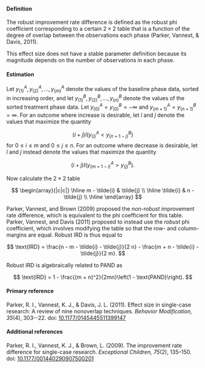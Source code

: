 #### Definition 

The robust improvement rate difference is defined as the robust phi coefficient corresponding to a certain $2 \times 2$ table that is a function of the degree of overlap between the observations each phase (Parker, Vannest, & Davis, 2011). 

This effect size does not have a stable parameter definition because its magnitude depends on the number of observations in each phase. 

#### Estimation

Let $y^A_{(1)},y^A_{(2)},...,y^A_{(m)}$ denote the values of the baseline phase data, sorted in increasing order, and let $y^B_{(1)},y^B_{(2)},...,y^B_{(n)}$ denote the values of the sorted treatment phase data. Let $y^A_{(0)} = y^B_{(0)} = -\infty$ and $y^A_{(m + 1)} = y^B_{(n + 1)} = \infty$. For an outcome where increase is desirable, let $\tilde{i}$ and $\tilde{j}$ denote the values that maximize the quantity

$$
\left(i + j\right) I\left(y^A_{(i)} < y^B_{(n + 1 - j)}\right)
$$
for $0 \leq i \leq m$ and $0 \leq j \leq n$. For an outcome where decrease is desirable, let $\tilde{i}$ and $\tilde{j}$ instead denote the values that maximize the quantity

$$
\left(i + j\right) I\left(y^A_{(m + 1 - i)} > y^B_{(j)}\right).
$$

Now calculate the $2 \times 2$ table

$$
\begin{array}{|c|c|} \hline
m - \tilde{i} & \tilde{j} \\ \hline
\tilde{i} & n - \tilde{j} \\ \hline
\end{array}
$$

Parker, Vannest, and Brown (2009) proposed the _non-robust_ improvement rate difference, which is equivalent to the phi coefficient for this table. Parker, Vannest, and Davis (2011) proposed to instead use the _robust_ phi coefficient, which involves modifying the table so that the row- and column-margins are equal. Robust IRD is thus equal to 

$$
\text{IRD} = \frac{n - m - \tilde{i} - \tilde{j}}{2 n} - \frac{m + n - \tilde{i} - \tilde{j}}{2 m}.
$$

Robust IRD is algebraically related to PAND as

$$
\text{IRD} = 1 - \frac{(m + n)^2}{2mn}\left(1 - \text{PAND}\right). 
$$


#### Primary reference

Parker, R. I., Vannest, K. J., & Davis, J. L. (2011). Effect size in single-case research: A review of nine nonoverlap techniques. _Behavior Modification, 35_(4), 303--22. doi: [10.1177/0145445511399147](http://dx.doi.org/10.1177/0145445511399147)

#### Additional references 

Parker, R. I., Vannest, K. J., & Brown, L. (2009). The improvement rate difference for single-case research. _Exceptional Children, 75_(2), 135–150. doi: [10.1177/001440290907500201](http://dx.doi.org/10.1177/001440290907500201)
